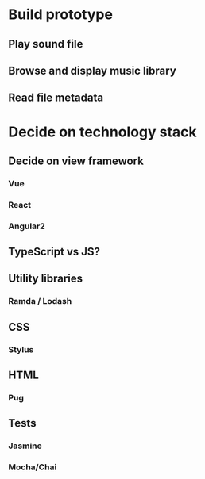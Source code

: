 # Build prototype
## Play sound file 
## Browse and display music library
## Read file metadata

# Decide on technology stack

## Decide on view framework
### Vue
### React
### Angular2

## TypeScript vs JS?

## Utility libraries
### Ramda / Lodash

## CSS
### Stylus

## HTML
### Pug

## Tests
### Jasmine
### Mocha/Chai
